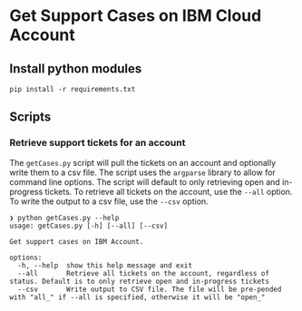 # Get Support Cases on IBM Cloud Account

## Install python modules

```shell
pip install -r requirements.txt
```

## Scripts

### Retrieve support tickets for an account

The `getCases.py` script will pull the tickets on an account and optionally write them to a csv file. The script uses the `argparse` library to allow for command line options. The script will default to only retrieving open and in-progress tickets. To retrieve all tickets on the account, use the `--all` option. To write the output to a csv file, use the `--csv` option. 

```shell
❯ python getCases.py --help 
usage: getCases.py [-h] [--all] [--csv]

Get support cases on IBM Account.

options:
  -h, --help  show this help message and exit
  --all       Retrieve all tickets on the account, regardless of status. Default is to only retrieve open and in-progress tickets
  --csv       Write output to CSV file. The file will be pre-pended with "all_" if --all is specified, otherwise it will be "open_"
```
